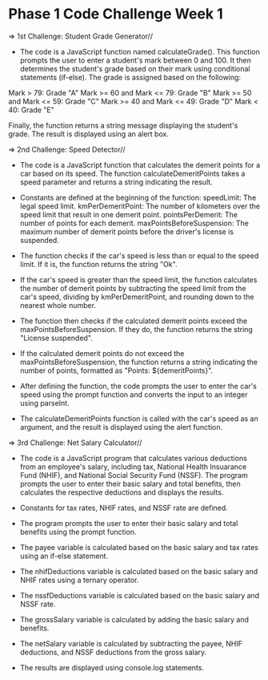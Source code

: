# Phase 1 Code Challenge Week 1

=> 1st Challenge: Student Grade Generator//

- The code is a JavaScript function named calculateGrade(). This function prompts the user to enter a student's mark between 0 and 100. It then determines the student's grade based on their mark using conditional statements (if-else). The grade is assigned based on the following:

Mark > 79: Grade "A"
Mark >= 60 and Mark <= 79: Grade "B"
Mark >= 50 and Mark <= 59: Grade "C"
Mark >= 40 and Mark <= 49: Grade "D"
Mark < 40: Grade "E"

Finally, the function returns a string message displaying the student's grade. The result is displayed using an alert box.

=> 2nd Challenge: Speed Detector//

- The code is a JavaScript function that calculates the demerit points for a car based on its speed. The function calculateDemeritPoints takes a speed parameter and returns a string indicating the result.

- Constants are defined at the beginning of the function:
  speedLimit: The legal speed limit.
  kmPerDemeritPoint: The number of kilometers over the speed limit that result in one demerit point.
  pointsPerDemerit: The number of points for each demerit.
  maxPointsBeforeSuspension: The maximum number of demerit points before the driver's license is suspended.

- The function checks if the car's speed is less than or equal to the speed limit. If it is, the function returns the string "Ok".

- If the car's speed is greater than the speed limit, the function calculates the number of demerit points by subtracting the speed limit from the car's speed, dividing by kmPerDemeritPoint, and rounding down to the nearest whole number.

- The function then checks if the calculated demerit points exceed the maxPointsBeforeSuspension. If they do, the function returns the string "License suspended".

- If the calculated demerit points do not exceed the maxPointsBeforeSuspension, the function returns a string indicating the number of points, formatted as "Points: ${demeritPoints}".

- After defining the function, the code prompts the user to enter the car's speed using the prompt function and converts the input to an integer using parseInt.

- The calculateDemeritPoints function is called with the car's speed as an argument, and the result is displayed using the alert function.

=> 3rd Challenge: Net Salary Calculator//

- The code is a JavaScript program that calculates various deductions from an employee's salary, including tax, National Health Insuarance Fund (NHIF), and National Social Security Fund (NSSF). The program prompts the user to enter their basic salary and total benefits, then calculates the respective deductions and displays the results.

- Constants for tax rates, NHIF rates, and NSSF rate are defined.

- The program prompts the user to enter their basic salary and total benefits using the prompt function.

- The payee variable is calculated based on the basic salary and tax rates using an if-else statement.

- The nhifDeductions variable is calculated based on the basic salary and NHIF rates using a ternary operator.

- The nssfDeductions variable is calculated based on the basic salary and NSSF rate.

- The grossSalary variable is calculated by adding the basic salary and benefits.

- The netSalary variable is calculated by subtracting the payee, NHIF deductions, and NSSF deductions from the gross salary.

- The results are displayed using console.log statements.
